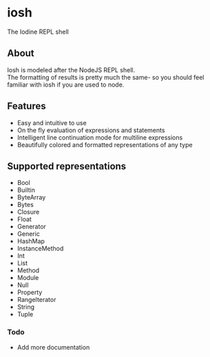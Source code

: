 # iosh
The Iodine REPL shell

## About
Iosh is modeled after the NodeJS REPL shell.  
The formatting of results is pretty much the same- so you should feel familiar with iosh if you are used to node.

## Features
- Easy and intuitive to use
- On the fly evaluation of expressions and statements
- Intelligent line continuation mode for multiline expressions
- Beautifully colored and formatted representations of any type

## Supported representations
- Bool
- Builtin
- ByteArray
- Bytes
- Closure
- Float
- Generator
- Generic
- HashMap
- InstanceMethod
- Int
- List
- Method
- Module
- Null
- Property
- RangeIterator
- String
- Tuple

### Todo
- Add more documentation
